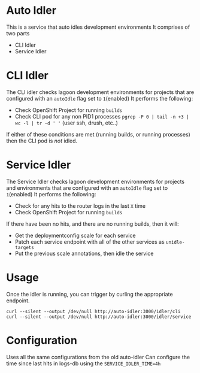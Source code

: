 # Auto Idler
This is a service that auto idles development environments
It comprises of two parts
* CLI Idler
* Service Idler

# CLI Idler
The CLI idler checks lagoon development environments for projects that are configured with an `autoIdle` flag set to `1`(enabled)
It performs the following:
* Check OpenShift Project for running `builds`
* Check CLI pod for any non PID1 processes `pgrep -P 0 | tail -n +3 | wc -l | tr -d ' '` (user ssh, drush, etc..)

If either of these conditions are met (running builds, or running processes) then the CLI pod is *not* idled.

# Service Idler
The Service Idler checks lagoon development environments for projects and environments that are configured with an `autoIdle` flag set to `1`(enabled)
It performs the following:
* Check for any hits to the router logs in the last `X` time
* Check OpenShift Project for running `builds`

If there have been no hits, and there are no running builds, then it will:
* Get the deploymentconfig scale for each service
* Patch each service endpoint with all of the other services as `unidle-targets`
* Put the previous scale annotations, then idle the service

# Usage
Once the idler is running, you can trigger by curling the appropriate endpoint.
```
curl --silent --output /dev/null http://auto-idler:3000/idler/cli
curl --silent --output /dev/null http://auto-idler:3000/idler/service
```

# Configuration
Uses all the same configurations from the old auto-idler
Can configure the time since last hits in logs-db using the `SERVICE_IDLER_TIME=4h`
